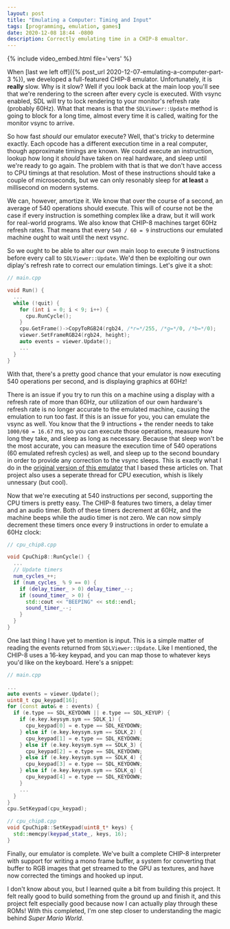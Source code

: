 ```yaml
---
layout: post
title: "Emulating a Computer: Timing and Input"
tags: [programming, emulation, games]
date: 2020-12-08 18:44 -0800
description: Correctly emulating time in a CHIP-8 emualtor.
---
```


{% include video_embed.html file='vers' %}

When [last we left off]({% post_url 2020-12-07-emulating-a-computer-part-3 %}), we developed a full-featured CHIP-8 emulator. Unfortunately, it is **really** slow. Why is it slow? Well if you look back at the main loop you'll see that we're rendering to the screen after every cycle is executed. With vsync enabled, SDL will try to lock rendering to your monitor's refresh rate (probably 60Hz). What that means is that the `SDLViewer::Update` method is going to block for a long time, almost every time it is called, waiting for the monitor vsync to arrive.

So how fast *should* our emulator execute? Well, that's tricky to determine exactly. Each opcode has a different execution time in a real computer, though approximate timings are known. We could execute an instruction, lookup how long it *should* have taken on real hardware, and sleep until we're ready to go again. The problem with that is that we don't have access to CPU timings at that resolution. Most of these instructions should take a couple of microseconds, but we can only resonably sleep for **at least** a millisecond on modern systems.

We can, however, amortize it. We know that over the course of a second, an average of 540 operations should execute. This will of course not be the case if every instruction is something complex like a draw, but it will work for real-world programs. We also know that CHIP-8 machines target 60Hz refresh rates. That means that every `540 / 60 = 9` instructions our emulated machine ought to wait until the next vsync.

So we ought to be able to alter our own main loop to execute 9 instructions before every call to `SDLViewer::Update`. We'd then be exploiting our own diplay's refresh rate to correct our emulation timings. Let's give it a shot:

```cpp
// main.cpp

void Run() {
  ...
  while (!quit) {
    for (int i = 0; i < 9; i++) {
      cpu.RunCycle();
    }
    cpu.GetFrame()->CopyToRGB24(rgb24, /*r=*/255, /*g=*/0, /*b=*/0);
    viewer.SetFrameRGB24(rgb24, height);
    auto events = viewer.Update();
    ...
  }
}
```

With that, there's a pretty good chance that your emulator is now executing 540 operations per second, and is displaying graphics at 60Hz!

There is an issue if you try to run this on a machine using a display with a refresh rate of more than 60Hz, our utilization of our own hardware's refresh rate is no longer accurate to the emulated machine, causing the emulation to run too fast. If this is an issue for you, you can emulate the vsync as well. You know that the 9 intructions + the render needs to take `1000/60 = 16.67` ms, so you can execute those operations, measure how long they take, and sleep as long as necessary. Because that sleep won't be the most accurate, you can measure the execution time of 540 operations (60 emulated refresh cycles) as well, and sleep up to the second boundary in order to provide any correction to the vsync sleeps. This is exactly what I do in the [original version of this emulator](https://github.com/rivergillis/chip-8) that I based these articles on. That project also uses a seperate thread for CPU execution, whish is likely unnessary (but cool).

Now that we're executing at 540 instructions per second, supporting the CPU timers is pretty easy. The CHIP-8 features two timers, a delay timer and an audio timer. Both of these timers decrement at 60Hz, and the machine beeps while the audio timer is not zero. We can now simply decrement these timers once every 9 instructions in order to emulate a 60Hz clock:

```cpp
// cpu_chip8.cpp

void CpuChip8::RunCycle() {
  ... 
  // Update timers
  num_cycles_++;
  if (num_cycles_ % 9 == 0) {
    if (delay_timer_ > 0) delay_timer_--;
    if (sound_timer_ > 0) {
      std::cout << "BEEPING" << std::endl;
      sound_timer_--;
    }
  }
}
```

One last thing I have yet to mention is input. This is a simple matter of reading the events returned from `SDLViewer::Update`. Like I mentioned, the CHIP-8 uses a 16-key keypad, and you can map those to whatever keys you'd like on the keyboard. Here's a snippet:

```cpp
// main.cpp

...
auto events = viewer.Update();
uint8_t cpu_keypad[16];
for (const auto& e : events) {
  if (e.type == SDL_KEYDOWN || e.type == SDL_KEYUP) {
    if (e.key.keysym.sym == SDLK_1) {                        
      cpu_keypad[0] = e.type == SDL_KEYDOWN;
    } else if (e.key.keysym.sym == SDLK_2) {                        
      cpu_keypad[1] = e.type == SDL_KEYDOWN;
    } else if (e.key.keysym.sym == SDLK_3) {                        
      cpu_keypad[2] = e.type == SDL_KEYDOWN;
    } else if (e.key.keysym.sym == SDLK_4) {                        
      cpu_keypad[3] = e.type == SDL_KEYDOWN;
    } else if (e.key.keysym.sym == SDLK_q) {                        
      cpu_keypad[4] = e.type == SDL_KEYDOWN;
    }
    ...
  }
}
cpu.SetKeypad(cpu_keypad);

// cpu_chip8.cpp
void CpuChip8::SetKeypad(uint8_t* keys) {
  std::memcpy(keypad_state_, keys, 16);
}
```

Finally, our emulator is complete. We've built a complete CHIP-8 interpreter with support for writing a mono frame buffer, a system for converting that buffer to RGB images that get streamed to the GPU as textures, and have now corrected the timings and hooked up input.

I don't know about you, but I learned quite a bit from building this project. It felt really good to build something from the ground up and finish it, and this project felt especially good because now I can actually play through these ROMs! With this completed, I'm one step closer to understanding the magic behind *Super Mario World*.